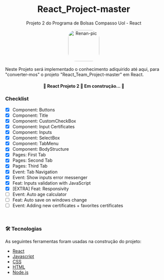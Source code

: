 <h1 align="center"> React_Project-master </h1>
<p align="center">Projeto 2 do Programa de Bolsas Compasso Uol - React</p>
<div align="center">
<img align="center" alt="Renan-pic" height="100" style="border-radius:25px;" src="https://user-images.githubusercontent.com/36648528/139155648-84368f96-ed86-4d45-b5dc-88f35bebbac5.png">
  </div><br>
Neste Projeto será implementado o conhecimento adiquirido até aqui, para "converter-mos" o projeto "React_Team_Project-master" em React.</br>

<h4 align="center"> 🚧  React Projeto 2 🚀 Em construção...  🚧 </h4>

### Checklist

- [x] Component: Buttons
- [x] Component: Title
- [x] Component: CustomCheckBox
- [x] Component: Input Certificates
- [x] Component: Inputs
- [x] Component: SelectBox
- [x] Component: TabMenu
- [x] Component: BodyStructure
- [x] Pages: First Tab
- [x] Pages: Second Tab
- [x] Pages: Third Tab
- [x] Event: Tab Navigation
- [x] Event: Show inputs error messenger
- [x] Feat: Inputs validation with JavaScript
- [x] [EXTRA] Feat: Responsivity
- [ ] Event: Auto age calculator
- [ ] Feat: Auto save on windows change
- [ ] Event: Adding new certificates + favorites certificates
</br>

### 🛠 Tecnologias

As seguintes ferramentas foram usadas na construção do projeto:

- [React](https://pt-br.reactjs.org/)
- [Javascript](https://www.javascript.com/)
- [CSS](https://reactnative.dev/)
- [HTML](https://www.typescriptlang.org/)
- [Node.js](https://nodejs.org/en/)
